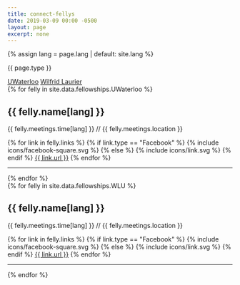 ```yaml
---
title: connect-fellys
date: 2019-03-09 00:00 -0500
layout: page
excerpt: none
---
```


{% assign lang = page.lang | default: site.lang %}

{{ page.type }}
<div class="tabber">
    <div class="tabber-tabbar">
        <a class="tabber-tab" data-active aria-controls="uwaterloo" href="#uwaterloo">UWaterloo</a>
        <a class="tabber-tab" aria-controls="wlu" href="#wlu">Wilfrid Laurier</a>
    </div>
    <div class="tabber-tabs">
        <div class="tabber-section" id="uwaterloo">
            {% for felly in site.data.fellowships.UWaterloo %}
            <h2>{{ felly.name[lang] }}</h2>
            <p>{{ felly.meetings.time[lang] }} <span class="slash-sep">//</span> {{ felly.meetings.location }}</p>
            {% for link in felly.links %}
            {% if link.type == "Facebook" %}
                {% include icons/facebook-square.svg %}
            {% else %}
                {% include icons/link.svg %}
            {% endif %}
                <a class="raw" href="{{ link.URL }}" rel="noreferrer">{{ link.url }}</a>
            {% endfor %}
            <hr>
            {% endfor %}
        </div>
        <div class="tabber-section" id="wlu">
            {% for felly in site.data.fellowships.WLU %}
            <h2>{{ felly.name[lang] }}</h2>
            <p>{{ felly.meetings.time[lang] }} <span class="slash-sep">//</span> {{ felly.meetings.location }}</p>
            {% for link in felly.links %}
            {% if link.type == "Facebook" %}
                {% include icons/facebook-square.svg %}
            {% else %}
                {% include icons/link.svg %}
            {% endif %}
                <a class="raw" href="{{ link.URL }}" rel="noreferrer">{{ link.url }}</a>
            {% endfor %}
            <hr>
            {% endfor %}
        </div>
    </div>
</div>
